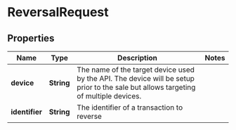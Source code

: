 
# ReversalRequest

## Properties
Name | Type | Description | Notes
------------ | ------------- | ------------- | -------------
**device** | **String** | The name of the target device used by the API. The device will be setup prior to the sale but allows targeting of multiple devices. | 
**identifier** | **String** | The identifier of a transaction to reverse | 



